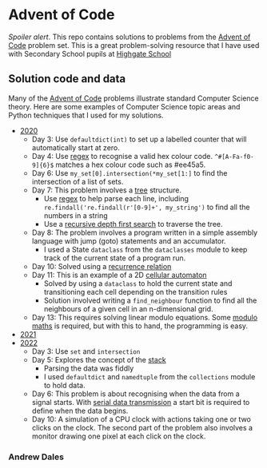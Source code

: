 # Advent of Code

*Spoiler alert*. This repo contains solutions to problems from the [Advent of Code](https://adventofcode.com/) problem set. This is a great problem-solving resource that I have used with Secondary School pupils at [Highgate School](https://www.highgateschool.org.uk/)

## Solution code and data
Many of the [Advent of Code](https://adventofcode.com/) problems illustrate standard Computer Science theory. Here are some examples of Computer Science topic areas and Python techniques that I used for my solutions.
- [2020](https://github.com/AndrewDales/advent_of_code/tree/main/Advent%20of%20Code/2020)
  - Day 3: Use `defaultdict(int)` to set up a labelled counter that will automatically start at zero.
  - Day 4: Use [regex](https://en.wikipedia.org/wiki/Regular_expression) to recognise a valid hex colour code. `^#[A-Fa-f0-9]{6}$` matches a hex colour code such as #ee45a5.
  - Day 6: Use `my_set[0].intersection(*my_set[1:]` to find the intersection of a list of sets.
  - Day 7: This problem involves a [tree](https://en.wikipedia.org/wiki/Tree_(data_structure)) structure.
    - Use [regex](https://en.wikipedia.org/wiki/Regular_expression) to help parse each line, including `re.findall('re.findall(r'[0-9]+', my_string')` to find all the numbers in a string
    - Use a [recursive depth first search](https://www.techiedelight.com/depth-first-search/) to traverse the tree.
  - Day 8: The problem involves a program written in a simple assembly language with jump (goto) statements and an accumulator.
    - I used a State `dataclass` from the `dataclasses` module to keep track of the current state of a program run.
  - Day 10: Solved using a [recurrence relation](https://en.wikipedia.org/wiki/Recurrence_relation)
  - Day 11: This is an example of a 2D [cellular automaton](https://en.wikipedia.org/wiki/Cellular_automaton)
    - Solved by using a `dataclass` to hold the current state and transitioning each cell depending on the transition rules
    - Solution involved writing a `find_neighbour` function to find all the neighbours of a given cell in an n-dimensional grid.
  - Day 13: This requires solving linear modulo equations. Some [modulo maths](https://www.omnicalculator.com/math/chinese-remainder#example-using-the-chinese-remainder-theorem) is required, but with this to hand, the programming is easy.
- [2021](https://github.com/AndrewDales/advent_of_code/tree/main/Advent%20of%20Code/2021)
- [2022](https://github.com/AndrewDales/advent_of_code/tree/main/Advent%20of%20Code/2022)
  - Day 3: Use `set` and `intersection`
  - Day 5: Explores the concept of the [stack](https://en.wikipedia.org/wiki/Stack_(abstract_data_type))
    - Parsing the data was fiddly
    - I used `defaultdict` and `namedtuple` from the `collections` module to hold data.
  - Day 6: This problem is about recognising when the data from a signal starts. With [serial data transmission](https://learn.sparkfun.com/tutorials/serial-communication/all) a start bit is required to define when the data begins. 
  - Day 10: A simulation of a CPU clock with actions taking one or two clicks on the clock. The second part of the problem also involves a monitor drawing one pixel at each click on the clock.

### Andrew Dales